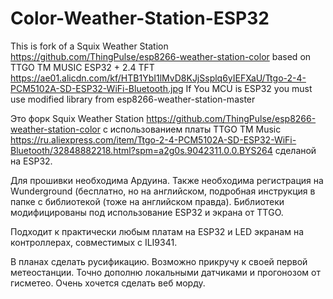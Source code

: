# Color-Weather-Station-ESP32
  This is fork of a Squix Weather Station 
https://github.com/ThingPulse/esp8266-weather-station-color
  based on TTGO TM MUSIC ESP32 + 2.4 TFT
https://ae01.alicdn.com/kf/HTB1YbI1lMvD8KJjSsplq6yIEFXaU/Ttgo-2-4-PCM5102A-SD-ESP32-WiFi-Bluetooth.jpg
If You MCU is ESP32 you must use modified library from esp8266-weather-station-master

  Это форк Squix Weather Station
https://github.com/ThingPulse/esp8266-weather-station-color
  с использованием платы TTGO TM Music
https://ru.aliexpress.com/item/Ttgo-2-4-PCM5102A-SD-ESP32-WiFi-Bluetooth/32848882218.html?spm=a2g0s.9042311.0.0.BYS264
  cделаной на ESP32. 
  
  Для прошивки необходима Ардуина. Также необходима регистрация на Wunderground (бесплатно, но на английском, подробная инструкция в папке с библиотекой (тоже на английском правда). Библиотеки модифицированы под использование ESP32 и экрана от ТТGO. 
  
  Подходит к практически любым платам на ESP32 и LED экранам на контроллерах, совместимых с ILI9341.
  
  В планах сделать русификацию. Возможно прикручу к своей первой метеостанции. Точно дополню локальными датчиками и прогонозом от гиcметео. Очень хочется сделать веб морду.
